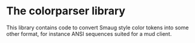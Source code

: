 # The colorparser library

This library contains code to convert Smaug style color
tokens into some other format, for instance ANSI sequences
suited for a mud client.

